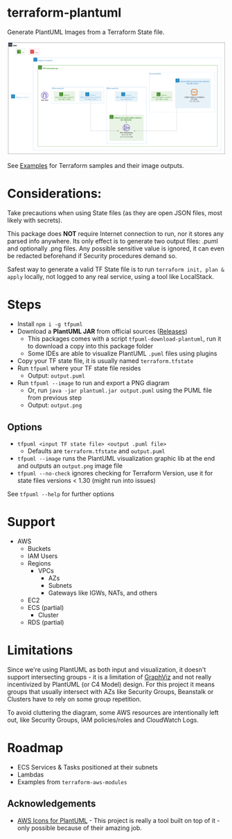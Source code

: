 # terraform-plantuml

Generate PlantUML Images from a Terraform State file.

![futurice_terraform_examples_aws_vpc_msk.png](gallery%2Ffuturice_terraform_examples_aws_vpc_msk.png)

See [Examples](/examples) for Terraform samples and their image outputs.

# Considerations:

Take precautions when using State files (as they are open JSON files, most likely with secrets).

This package does **NOT** require Internet connection to run, nor it stores any parsed info anywhere. Its only effect is to generate two output files: .puml and optionally .png files. Any possible sensitive value is ignored, it can even be redacted beforehand if Security procedures demand so.

Safest way to generate a valid TF State file is to run `terraform init, plan & apply` locally, not logged to any real service, using a tool like LocalStack.

# Steps

- Install `npm i -g tfpuml`
- Download a **PlantUML JAR** from official sources ([Releases](https://github.com/plantuml/plantuml/releases))
  - This packages comes with a script `tfpuml-download-plantuml`, run it to download a copy into this package folder 
  - Some IDEs are able to visualize PlantUML `.puml` files using plugins
- Copy your TF state file, it is usually named `terraform.tfstate`
- Run `tfpuml` where your TF state file resides
  - Output: `output.puml`
- Run `tfpuml --image` to run and export a PNG diagram
  - Or, run `java -jar plantuml.jar output.puml` using the PUML file from previous step
  - Output: `output.png`


## Options

- `tfpuml <input TF state file> <output .puml file>`
  - Defaults are `terraform.tfstate` and `output.puml`
- `tfpuml --image` runs the PlantUML visualization graphic lib at the end and outputs an `output.png` image file
- `tfpuml --no-check` ignores checking for Terraform Version, use it for state files versions < 1.30 (might run into issues)

See `tfpuml --help` for further options

# Support

- AWS
  - Buckets
  - IAM Users
  - Regions
    - VPCs
      - AZs
      - Subnets
      - Gateways like IGWs, NATs, and others
  - EC2
  - ECS (partial)
    - Cluster
  - RDS (partial)

# Limitations

Since we're using PlantUML as both input and visualization, it doesn't support intersecting groups - it is a limitation of [GraphViz](https://stackoverflow.com/questions/49241869/graphviz-intersecting-but-non-recursive-clusters/62467700) and not really incentivized by PlantUML (or C4 Model) design. For this project it means groups that usually intersect with AZs like Security Groups, Beanstalk or Clusters have to rely on some group repetition. 

To avoid cluttering the diagram, some AWS resources are intentionally left out, like Security Groups, IAM policies/roles and CloudWatch Logs.

# Roadmap

- ECS Services & Tasks positioned at their subnets
- Lambdas
- Examples from `terraform-aws-modules`

## Acknowledgements

- [AWS Icons for PlantUML](https://github.com/awslabs/aws-icons-for-plantuml) - This project is really a tool built on top of it - only possible because of their amazing job.
